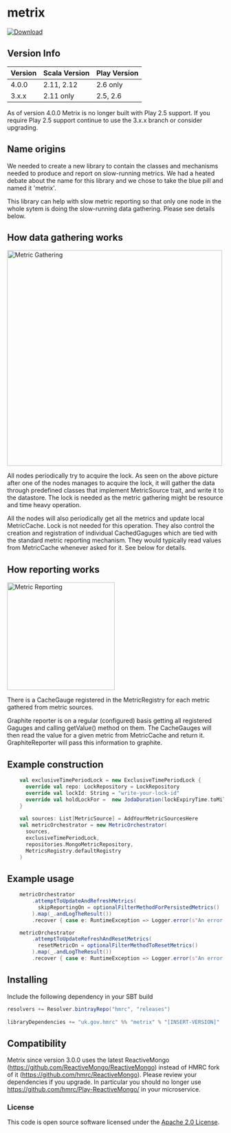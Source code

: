 
# metrix

[ ![Download](https://api.bintray.com/packages/hmrc/releases/metrix/images/download.svg) ](https://bintray.com/hmrc/releases/metrix/_latestVersion)

## Version Info

| Version | Scala Version | Play Version |
|---------|---------------|--------------|
| 4.0.0   | 2.11, 2.12    | 2.6 only|
| 3.x.x   | 2.11 only     | 2.5, 2.6|

As of version 4.0.0 Metrix is no longer built with Play 2.5 support. If you require Play 2.5 support continue to use the 3.x.x branch or consider upgrading.

## Name origins
We needed to create a new library to contain the classes and mechanisms needed to produce and report on slow-running metrics.
We had a heated debate about the name for this library and we chose to take the blue pill and named it 'metrix'.

This library can help with slow metric reporting so that only one node in the whole sytem is doing the slow-running data gathering. Please see details below.

## How data gathering works
<img src="https://github.com/hmrc/metrix/blob/master/diagrams/metrixDataGathering.png" width="500" alt="Metric Gathering">

All nodes periodically try to acquire the lock. As seen on the above picture after one of the nodes manages to acquire the lock, it will gather the data through predefined classes that implement MetricSource trait, and write it to the datastore. The lock is needed as the metric gathering might be resource and time heavy operation.

All the nodes will also periodically get all the metrics and update local MetricCache. Lock is not needed for this operation. They also control the creation and registration of individual CachedGaguges which are tied with the standard metric reporting mechanism. They would typically read values from MetricCache whenever asked for it. See below for details.

## How reporting works

<img src="https://github.com/hmrc/metrix/blob/master/diagrams/metricReportingMechanism.png" width="250" alt="Metric Reporting">

There is a CacheGauge registered in the MetricRegistry for each metric gathered from metric sources.

Graphite reporter is on a regular (configured) basis getting all registered Gaguges and calling getValue() method on them.
The CacheGauges will then read the value for a given metric from MetricCache and return it. GraphiteReporter will pass this information to graphite.

## Example construction
``` scala
    val exclusiveTimePeriodLock = new ExclusiveTimePeriodLock {
      override val repo: LockRepository = LockRepository
      override val lockId: String = "write-your-lock-id"
      override val holdLockFor =  new JodaDuration(lockExpiryTime.toMillis)
    }
    
    val sources: List[MetricSource] = AddYourMetricSourcesHere
    val metricOrchestrator = new MetricOrchestrator(
      sources,
      exclusiveTimePeriodLock,
      repositories.MongoMetricRepository,
      MetricsRegistry.defaultRegistry
    )
```
## Example usage    
``` scala
    metricOrchestrator
        .attemptToUpdateAndRefreshMetrics(
          skipReportingOn = optionalFilterMethodForPersistedMetrics()
        ).map(_.andLogTheResult())
        .recover { case e: RuntimeException => Logger.error(s"An error occurred processing metrics: ${e.getMessage}", e) }
```      

``` scala
    metricOrchestrator
        .attemptToUpdateRefreshAndResetMetrics(
          resetMetricOn = optionalFilterMethodToResetMetrics()
        ).map(_.andLogTheResult())
        .recover { case e: RuntimeException => Logger.error(s"An error occurred processing metrics: ${e.getMessage}", e) }
```     

## Installing
 
Include the following dependency in your SBT build
 
``` scala
resolvers += Resolver.bintrayRepo("hmrc", "releases")
 
libraryDependencies += "uk.gov.hmrc" %% "metrix" % "[INSERT-VERSION]" 
```
## Compatibility
Metrix since version 3.0.0 uses the latest ReactiveMongo (https://github.com/ReactiveMongo/ReactiveMongo) instead of HMRC fork of it (https://github.com/hmrc/ReactiveMongo). Please review your dependencies if you upgrade. In particular you should no longer use https://github.com/hmrc/Play-ReactiveMongo/ in your microservice. 

### License

This code is open source software licensed under the [Apache 2.0 License]("http://www.apache.org/licenses/LICENSE-2.0.html").
    
